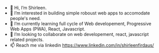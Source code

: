 - 👋 Hi, I’m Shirleen.
- 👀 I’m interested in building simple roboust web apps to accomodate people's need.
- 🌱 I’m currently learning full cycle of Web developement, Progressive Web Apps (PWA), React, Javascript.
- 💞️ I’m looking to collaborate on web developement, react, javascript related projects.
- 📫 Reach me via linkedin https://www.linkedin.com/in/shirleenfirdaus/ 

<!---
shirleenoey/shirleenoey is a ✨ special ✨ repository because its `README.md` (this file) appears on your GitHub profile.
You can click the Preview link to take a look at your changes.
--->
